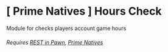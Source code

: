 # [ Prime Natives ] Hours Check
Module for checks players account game hours

###### Requires [REST in Pawn](https://github.com/ErikMinekus/sm-ripext), [Prime Natives](https://github.com/SomethingFromSomewhere/Prime-Natives)